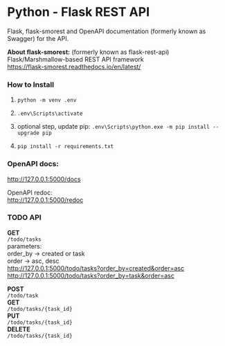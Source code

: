 # Python - Flask REST API

Flask, 
flask-smorest and 
OpenAPI documentation (formerly known as Swagger) for the API.



**About flask-smorest:** (formerly known as flask-rest-api) Flask/Marshmallow-based REST API framework  
https://flask-smorest.readthedocs.io/en/latest/

### How to Install

1. ``python -m venv .env`` 

2. ``.env\Scripts\activate``

3. optional step, update pip: ``.env\Scripts\python.exe -m pip install --upgrade pip``

4. ``pip install -r requirements.txt``


### OpenAPI docs:  
http://127.0.0.1:5000/docs

OpenAPI redoc:   
http://127.0.0.1:5000/redoc


### TODO API  

**GET**  
``/todo/tasks``  
parameters:  
order_by -> created or task  
order -> asc, desc   
http://127.0.0.1:5000/todo/tasks?order_by=created&order=asc  
http://127.0.0.1:5000/todo/tasks?order_by=task&order=asc


**POST**  
``/todo/task``  
**GET**  
``/todo/tasks/{task_id}``  
**PUT**  
``/todo/tasks/{task_id}``  
**DELETE**   
``/todo/tasks/{task_id}``

